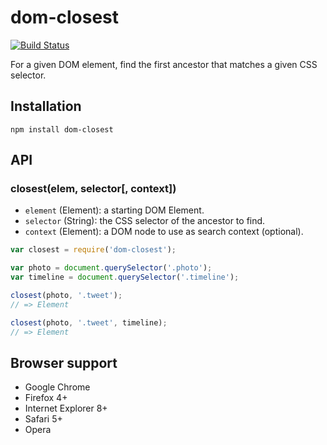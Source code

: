 # dom-closest

[![Build Status](https://secure.travis-ci.org/necolas/dom-closest.png?branch=master)](http://travis-ci.org/necolas/dom-closest)

For a given DOM element, find the first ancestor that matches a given CSS
selector.

## Installation

```
npm install dom-closest
```

## API

### closest(elem, selector[, context])

* `element` (Element): a starting DOM Element.
* `selector` (String): the CSS selector of the ancestor to find.
* `context` (Element): a DOM node to use as search context (optional).

```js
var closest = require('dom-closest');

var photo = document.querySelector('.photo');
var timeline = document.querySelector('.timeline');

closest(photo, '.tweet');
// => Element

closest(photo, '.tweet', timeline);
// => Element
```

## Browser support

* Google Chrome
* Firefox 4+
* Internet Explorer 8+
* Safari 5+
* Opera
